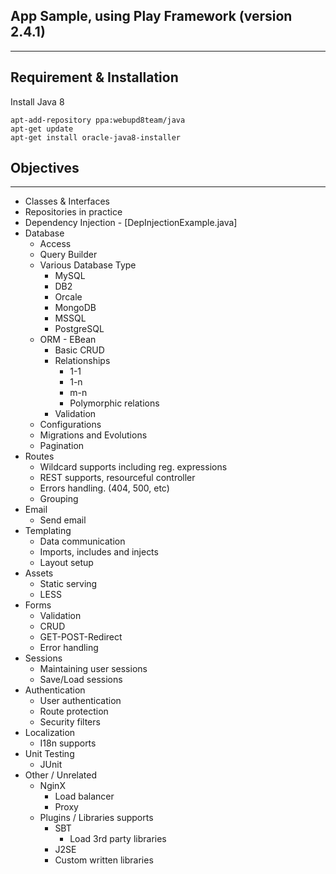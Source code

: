 ## App Sample, using Play Framework (version 2.4.1)
------------


## Requirement & Installation

Install Java 8
```
apt-add-repository ppa:webupd8team/java
apt-get update
apt-get install oracle-java8-installer
```


## Objectives
------------
* Classes & Interfaces
* Repositories in practice
* Dependency Injection - [DepInjectionExample.java]
* Database 
    * Access        
    * Query Builder
    * Various Database Type
        * MySQL
        * DB2
        * Orcale
        * MongoDB
        * MSSQL
        * PostgreSQL
    * ORM - EBean
        * Basic CRUD
        * Relationships
            * 1-1
            * 1-n
            * m-n
            * Polymorphic relations
        * Validation
    * Configurations
    * Migrations and Evolutions
    * Pagination
* Routes
    * Wildcard supports including reg. expressions
    * REST supports, resourceful controller
    * Errors handling. (404, 500, etc)
    * Grouping
* Email
    * Send email    
* Templating
    * Data communication
    * Imports, includes and injects
    * Layout setup        
* Assets
    * Static serving
    * LESS
* Forms
    * Validation
    * CRUD
    * GET-POST-Redirect
    * Error handling
* Sessions
    * Maintaining user sessions
    * Save/Load sessions
* Authentication
    * User authentication
    * Route protection
    * Security filters
* Localization
    * I18n supports
* Unit Testing
    * JUnit
* Other / Unrelated
    * NginX
        * Load balancer
        * Proxy
    * Plugins / Libraries supports    
        * SBT
            * Load 3rd party libraries
        * J2SE
        * Custom written libraries
    